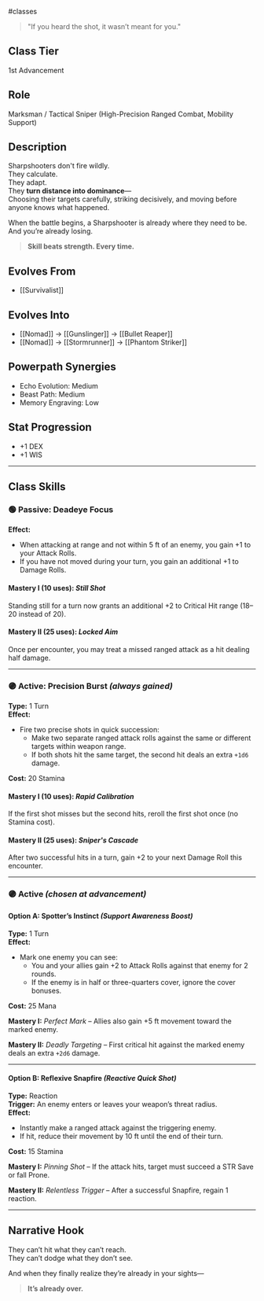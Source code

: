 #classes 

> "If you heard the shot, it wasn’t meant for you."

## Class Tier  
1st Advancement

## Role  
Marksman / Tactical Sniper (High-Precision Ranged Combat, Mobility Support)

## Description  
Sharpshooters don't fire wildly.  
They calculate.  
They adapt.  
They **turn distance into dominance**—  
Choosing their targets carefully, striking decisively, and moving before anyone knows what happened.

When the battle begins, a Sharpshooter is already where they need to be.  
And you’re already losing.

> **Skill beats strength. Every time.**

## Evolves From  
- [[Survivalist]]

## Evolves Into  
- [[Nomad]] → [[Gunslinger]] → [[Bullet Reaper]]  
- [[Nomad]] → [[Stormrunner]] → [[Phantom Striker]]

## Powerpath Synergies  
- Echo Evolution: Medium  
- Beast Path: Medium  
- Memory Engraving: Low

## Stat Progression  
- +1 DEX  
- +1 WIS

---

## Class Skills

### 🟢 Passive: **Deadeye Focus**  
**Effect:**  
- When attacking at range and not within 5 ft of an enemy, you gain +1 to your Attack Rolls.  
- If you have not moved during your turn, you gain an additional +1 to Damage Rolls.

#### Mastery I (10 uses): *Still Shot*  
Standing still for a turn now grants an additional +2 to Critical Hit range (18–20 instead of 20).

#### Mastery II (25 uses): *Locked Aim*  
Once per encounter, you may treat a missed ranged attack as a hit dealing half damage.

---

### 🟣 Active: **Precision Burst** *(always gained)*  
**Type:** 1 Turn  
**Effect:**  
- Fire two precise shots in quick succession:  
  - Make two separate ranged attack rolls against the same or different targets within weapon range.  
  - If both shots hit the same target, the second hit deals an extra `+1d6` damage.

**Cost:** 20 Stamina

#### Mastery I (10 uses): *Rapid Calibration*  
If the first shot misses but the second hits, reroll the first shot once (no Stamina cost).

#### Mastery II (25 uses): *Sniper's Cascade*  
After two successful hits in a turn, gain +2 to your next Damage Roll this encounter.

---

### 🟣 Active *(chosen at advancement)*

#### Option A: **Spotter’s Instinct** *(Support Awareness Boost)*  
**Type:** 1 Turn  
**Effect:**  
- Mark one enemy you can see:  
  - You and your allies gain +2 to Attack Rolls against that enemy for 2 rounds.  
  - If the enemy is in half or three-quarters cover, ignore the cover bonuses.

**Cost:** 25 Mana

**Mastery I:** *Perfect Mark* – Allies also gain +5 ft movement toward the marked enemy.

**Mastery II:** *Deadly Targeting* – First critical hit against the marked enemy deals an extra `+2d6` damage.

---

#### Option B: **Reflexive Snapfire** *(Reactive Quick Shot)*  
**Type:** Reaction  
**Trigger:** An enemy enters or leaves your weapon’s threat radius.  
**Effect:**  
- Instantly make a ranged attack against the triggering enemy.  
- If hit, reduce their movement by 10 ft until the end of their turn.

**Cost:** 15 Stamina

**Mastery I:** *Pinning Shot* – If the attack hits, target must succeed a STR Save or fall Prone.

**Mastery II:** *Relentless Trigger* – After a successful Snapfire, regain 1 reaction.

---

## Narrative Hook  
They can’t hit what they can’t reach.  
They can’t dodge what they don’t see.

And when they finally realize they’re already in your sights—  
> **It’s already over.**